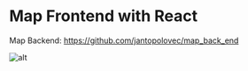 # Map Frontend with React

Map Backend: https://github.com/jantopolovec/map_back_end
 
![alt](https://github.com/jantopolovec/map_front_end/edit/master/map.PNG)
